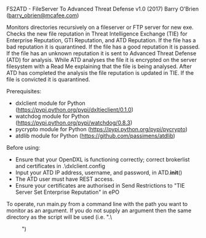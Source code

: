 FS2ATD - FileServer To Advanced Threat Defense
v1.0 (2017) Barry O'Brien (barry_obrien@mcafee.com)

Monitors directories recursively on a fileserver or FTP server for new exe. Checks the new file reputation in Threat 
Intelligence Exchange (TIE) for Enterprise Reputation, GTI Reputation, and ATD Reputation. If the file has a bad 
reputation it is quarantined. If the file has a good reputation it is passed. If the file has an unknown reputation it 
is sent to Advanced Threat Defense (ATD) for analysis. While ATD analyses the file it is encrypted on the server 
filesystem with a Read Me explaining that the file is being analysed. After ATD has completed the analysis the file 
reputation is updated in TIE. If the file is convicted it is quarantined.

Prerequisites:
*   dxlclient module for Python (https://pypi.python.org/pypi/dxltieclient/0.1.0)
*   watchdog module for Python (https://pypi.python.org/pypi/watchdog/0.8.3)
*   pycrypto module for Python (https://pypi.python.org/pypi/pycrypto)
*   atdlib module for Python (https://github.com/passimens/atdlib)

Before using:
*   Ensure that your OpenDXL is functioning correctly; correct brokerlist and certificates in .\dxlclient.config
*   Input your ATD IP address, username, and password, in ATD.__init__()
*   The ATD user must have REST access.
*   Ensure your certificates are authorised in Send Restrictions to "TIE Server Set Enterprise Reputation" in ePO

To operate, run main.py from a command line with the path you want to monitor as an argument. If you do not supply 
an argument then the same directory as the script will be used (i.e. ".\\<dir>")
